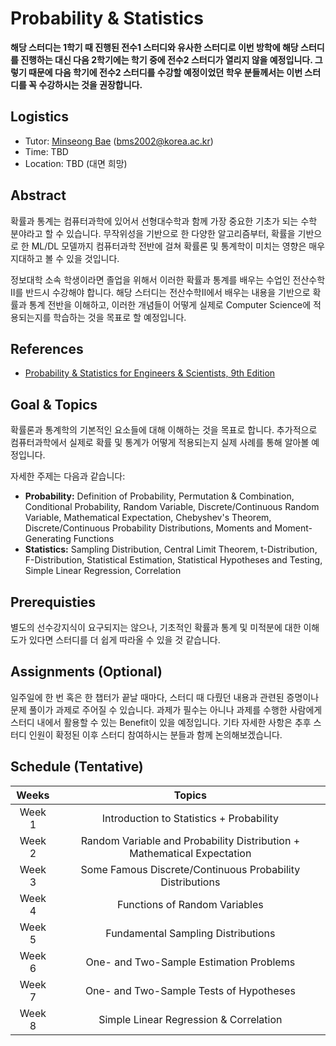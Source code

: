 # Probability & Statistics

**해당 스터디는 1학기 때 진행된 전수1 스터디와 유사한 스터디로 이번 방학에 해당 스터디를 진행하는 대신 다음 2학기에는 학기 중에 전수2 스터디가 열리지 않을 예정입니다. 그렇기 때문에 다음 학기에 전수2 스터디를 수강할 예정이었던 학우 분들께서는 이번 스터디를 꼭 수강하시는 것을 권장합니다.**

## Logistics
- Tutor: [Minseong Bae](https://github.com/KyleBae1017) (bms2002@korea.ac.kr)
- Time: TBD
- Location: TBD (대면 희망)

## Abstract
확률과 통계는 컴퓨터과학에 있어서 선형대수학과 함께 가장 중요한 기초가 되는 수학 분야라고 할 수 있습니다.
무작위성을 기반으로 한 다양한 알고리즘부터, 확률을 기반으로 한 ML/DL 모델까지 컴퓨터과학 전반에 걸쳐 확률론 및 통계학이 미치는 영향은 매우 지대하고 볼 수 있을 것입니다.

정보대학 소속 학생이라면 졸업을 위해서 이러한 확률과 통계를 배우는 수업인 전산수학II를 반드시 수강해야 합니다. 해당 스터디는 전산수학II에서 배우는 내용을 기반으로 확률과 통계 전반을 이해하고, 이러한 개념들이 어떻게 실제로 Computer Science에 적용되는지를 학습하는 것을 목표로 할 예정입니다.

## References
- [Probability & Statistics for Engineers & Scientists, 9th Edition](https://www.amazon.com/Probability-Statistics-Engineers-Scientists-Update/dp/0134115856)

## Goal & Topics
확률론과 통계학의 기본적인 요소들에 대해 이해하는 것을 목표로 합니다. 추가적으로 컴퓨터과학에서 실제로 확률 및 통계가 어떻게 적용되는지 실제 사례를 통해 알아볼 예정입니다.

자세한 주제는 다음과 같습니다:

- **Probability:** Definition of Probability, Permutation & Combination, Conditional Probability, Random Variable, Discrete/Continuous Random Variable, Mathematical Expectation, Chebyshev's Theorem, Discrete/Continuous Probability Distributions, Moments and Moment-Generating Functions
- **Statistics:** Sampling Distribution, Central Limit Theorem, t-Distribution, F-Distribution, Statistical Estimation, Statistical Hypotheses and Testing, Simple Linear Regression, Correlation

## Prerequisties
별도의 선수강지식이 요구되지는 않으나, 기초적인 확률과 통계 및 미적분에 대한 이해도가 있다면 스터디를 더 쉽게 따라올 수 있을 것 같습니다.

## Assignments (Optional)
일주일에 한 번 혹은 한 챕터가 끝날 때마다, 스터디 때 다뤘던 내용과 관련된 증명이나 문제 풀이가 과제로 주어질 수 있습니다. 과제가 필수는 아니나 과제를 수행한 사람에게 스터디 내에서 활용할 수 있는 Benefit이 있을 예정입니다. 기타 자세한 사항은 추후 스터디 인원이 확정된 이후 스터디 참여하시는 분들과 함께 논의해보겠습니다.

## Schedule (Tentative)
|Weeks|Topics|
|:---:|:---:|
|Week 1|Introduction to Statistics + Probability|
|Week 2|Random Variable and Probability Distribution + Mathematical Expectation|
|Week 3|Some Famous Discrete/Continuous Probability Distributions|
|Week 4|Functions of Random Variables|
|Week 5|Fundamental Sampling Distributions|
|Week 6|One- and Two-Sample Estimation Problems|
|Week 7|One- and Two-Sample Tests of Hypotheses|
|Week 8|Simple Linear Regression & Correlation|
